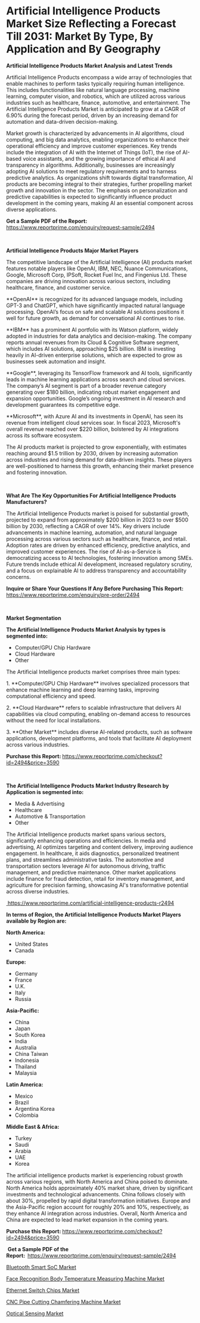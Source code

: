 <p><h1>Artificial Intelligence Products Market Size Reflecting a Forecast Till 2031: Market By Type, By Application and By Geography</h1></p><p><strong>Artificial Intelligence Products Market Analysis and Latest Trends</strong></p>
<p><p>Artificial Intelligence Products encompass a wide array of technologies that enable machines to perform tasks typically requiring human intelligence. This includes functionalities like natural language processing, machine learning, computer vision, and robotics, which are utilized across various industries such as healthcare, finance, automotive, and entertainment. The Artificial Intelligence Products Market is anticipated to grow at a CAGR of 6.90% during the forecast period, driven by an increasing demand for automation and data-driven decision-making.</p><p>Market growth is characterized by advancements in AI algorithms, cloud computing, and big data analytics, enabling organizations to enhance their operational efficiency and improve customer experiences. Key trends include the integration of AI with the Internet of Things (IoT), the rise of AI-based voice assistants, and the growing importance of ethical AI and transparency in algorithms. Additionally, businesses are increasingly adopting AI solutions to meet regulatory requirements and to harness predictive analytics. As organizations shift towards digital transformation, AI products are becoming integral to their strategies, further propelling market growth and innovation in the sector. The emphasis on personalization and predictive capabilities is expected to significantly influence product development in the coming years, making AI an essential component across diverse applications.</p></p>
<p><strong>Get a Sample PDF of the Report:&nbsp;</strong> <a href="https://www.reportprime.com/enquiry/request-sample/2494">https://www.reportprime.com/enquiry/request-sample/2494</a></p>
<p>&nbsp;</p>
<p><strong>Artificial Intelligence Products Major Market Players</strong></p>
<p><p>The competitive landscape of the Artificial Intelligence (AI) products market features notable players like OpenAI, IBM, NEC, Nuance Communications, Google, Microsoft Corp, IPSoft, Rocket Fuel Inc, and Fingenius Ltd. These companies are driving innovation across various sectors, including healthcare, finance, and customer service.</p><p>**OpenAI** is recognized for its advanced language models, including GPT-3 and ChatGPT, which have significantly impacted natural language processing. OpenAI’s focus on safe and scalable AI solutions positions it well for future growth, as demand for conversational AI continues to rise.</p><p>**IBM** has a prominent AI portfolio with its Watson platform, widely adopted in industries for data analytics and decision-making. The company reports annual revenues from its Cloud & Cognitive Software segment, which includes AI solutions, approaching $25 billion. IBM is investing heavily in AI-driven enterprise solutions, which are expected to grow as businesses seek automation and insight.</p><p>**Google**, leveraging its TensorFlow framework and AI tools, significantly leads in machine learning applications across search and cloud services. The company’s AI segment is part of a broader revenue category generating over $180 billion, indicating robust market engagement and expansion opportunities. Google’s ongoing investment in AI research and development guarantees its competitive edge.</p><p>**Microsoft**, with Azure AI and its investments in OpenAI, has seen its revenue from intelligent cloud services soar. In fiscal 2023, Microsoft's overall revenue reached over $220 billion, bolstered by AI integrations across its software ecosystem.</p><p>The AI products market is projected to grow exponentially, with estimates reaching around $1.5 trillion by 2030, driven by increasing automation across industries and rising demand for data-driven insights. These players are well-positioned to harness this growth, enhancing their market presence and fostering innovation.</p></p>
<p>&nbsp;</p>
<p><strong>What Are The Key Opportunities For Artificial Intelligence Products Manufacturers?</strong></p>
<p><p>The Artificial Intelligence Products market is poised for substantial growth, projected to expand from approximately $200 billion in 2023 to over $500 billion by 2030, reflecting a CAGR of over 14%. Key drivers include advancements in machine learning, automation, and natural language processing across various sectors such as healthcare, finance, and retail. Adoption rates are driven by enhanced efficiency, predictive analytics, and improved customer experiences. The rise of AI-as-a-Service is democratizing access to AI technologies, fostering innovation among SMEs. Future trends include ethical AI development, increased regulatory scrutiny, and a focus on explainable AI to address transparency and accountability concerns.</p></p>
<p><strong>Inquire or Share Your Questions If Any Before Purchasing This Report:</strong> <a href="https://www.reportprime.com/enquiry/pre-order/2494">https://www.reportprime.com/enquiry/pre-order/2494</a></p>
<p>&nbsp;</p>
<p><strong>Market Segmentation</strong></p>
<p><strong>The Artificial Intelligence Products Market Analysis by types is segmented into:</strong></p>
<p><ul><li>Computer/GPU Chip Hardware</li><li>Cloud Hardware</li><li>Other</li></ul></p>
<p><p>The Artificial Intelligence products market comprises three main types: </p><p>1. **Computer/GPU Chip Hardware** involves specialized processors that enhance machine learning and deep learning tasks, improving computational efficiency and speed. </p><p>2. **Cloud Hardware** refers to scalable infrastructure that delivers AI capabilities via cloud computing, enabling on-demand access to resources without the need for local installations. </p><p>3. **Other Market** includes diverse AI-related products, such as software applications, development platforms, and tools that facilitate AI deployment across various industries.</p></p>
<p><strong>Purchase this Report:&nbsp;</strong><a href="https://www.reportprime.com/checkout?id=2494&price=3590">https://www.reportprime.com/checkout?id=2494&price=3590</a></p>
<p>&nbsp;</p>
<p><strong>The Artificial Intelligence Products Market Industry Research by Application is segmented into:</strong></p>
<p><ul><li>Media & Advertising</li><li>Healthcare</li><li>Automotive & Transportation</li><li>Other</li></ul></p>
<p><p>The Artificial Intelligence products market spans various sectors, significantly enhancing operations and efficiencies. In media and advertising, AI optimizes targeting and content delivery, improving audience engagement. In healthcare, it aids diagnostics, personalized treatment plans, and streamlines administrative tasks. The automotive and transportation sectors leverage AI for autonomous driving, traffic management, and predictive maintenance. Other market applications include finance for fraud detection, retail for inventory management, and agriculture for precision farming, showcasing AI's transformative potential across diverse industries.</p></p>
<p><a href="https://www.reportprime.com/artificial-intelligence-products-r2494">&nbsp;https://www.reportprime.com/artificial-intelligence-products-r2494</a></p>
<p><strong>In terms of Region, the Artificial Intelligence Products Market Players available by Region are:</strong></p>
<p>
    <p> <strong> North America: </strong>
        <ul>
            <li>United States</li>
            <li>Canada</li>
        </ul>
        </p> 
    <p> <strong> Europe: </strong>
        <ul>
            <li>Germany</li>
            <li>France</li>
            <li>U.K.</li>
            <li>Italy</li>
            <li>Russia</li>
        </ul>
        </p> 
    <p> <strong> Asia-Pacific: </strong>
        <ul>
            <li>China</li>
            <li>Japan</li>
            <li>South Korea</li>
            <li>India</li>
            <li>Australia</li>
            <li>China Taiwan</li>
            <li>Indonesia</li>
            <li>Thailand</li>
            <li>Malaysia</li>
        </ul>
        </p> 
    <p> <strong> Latin America: </strong>
        <ul>
            <li>Mexico</li>
            <li>Brazil</li>
            <li>Argentina Korea</li>
            <li>Colombia</li>
        </ul>
        </p> 
    <p> <strong> Middle East & Africa: </strong>
        <ul>
            <li>Turkey</li>
            <li>Saudi</li>
            <li>Arabia</li>
            <li>UAE</li>
            <li>Korea</li>
        </ul>
    </p>
    </p>
<p><p>The artificial intelligence products market is experiencing robust growth across various regions, with North America and China poised to dominate. North America holds approximately 40% market share, driven by significant investments and technological advancements. China follows closely with about 30%, propelled by rapid digital transformation initiatives. Europe and the Asia-Pacific region account for roughly 20% and 10%, respectively, as they enhance AI integration across industries. Overall, North America and China are expected to lead market expansion in the coming years.</p></p>
<p><strong>Purchase this Report: </strong><a href="https://www.reportprime.com/checkout?id=2494&price=3590">https://www.reportprime.com/checkout?id=2494&price=3590</a></p>
<p>&nbsp;<strong>Get a Sample PDF of the Report:&nbsp;&nbsp;</strong><a href="https://www.reportprime.com/enquiry/request-sample/2494">https://www.reportprime.com/enquiry/request-sample/2494</a></p>
<p><strong></strong></p>
<p><p><a href="https://github.com/NancyAlvarado586/Market-Research-Report-List-1/blob/main/bluetooth-smart-soc-market.md">Bluetooth Smart SoC Market</a></p><p><a href="https://issuu.com/reportprime-2/docs/face-recognition-body-temperature-m_5a568f199002df">Face Recognition Body Temperature Measuring Machine Market</a></p><p><a href="https://www.linkedin.com/pulse/strategic-insights-global-ethernet-switch-chips-market-2iyue?trackingId=IlMTic%2BGRjiYtJOYY%2FhWvQ%3D%3D">Ethernet Switch Chips Market</a></p><p><a href="https://issuu.com/reportprime-2/docs/cnc-pipe-cutting-chamfering-machine_4036b12e0ca4d0">CNC Pipe Cutting Chamfering Machine Market</a></p><p><a href="https://www.linkedin.com/pulse/what-factors-influence-optical-sensing-market-coming-years-product-jsddf?trackingId=PjJbX4EqSiSQ545YIEePvQ%3D%3D">Optical Sensing Market</a></p></p>
